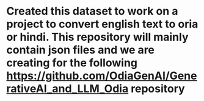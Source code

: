 # Created this dataset to work on a project to convert english text to oria or hindi. This repository will mainly contain json files and we are creating for the following https://github.com/OdiaGenAI/GenerativeAI_and_LLM_Odia repository
